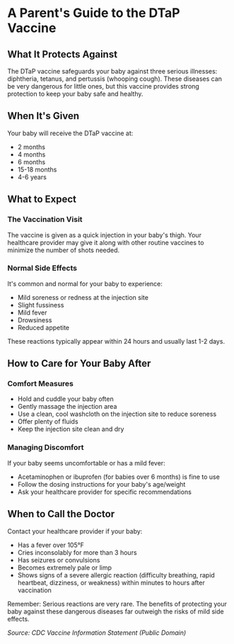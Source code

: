# A Parent's Guide to the DTaP Vaccine

## What It Protects Against
The DTaP vaccine safeguards your baby against three serious illnesses: diphtheria, tetanus, and pertussis (whooping cough). These diseases can be very dangerous for little ones, but this vaccine provides strong protection to keep your baby safe and healthy.

## When It's Given
Your baby will receive the DTaP vaccine at:
- 2 months
- 4 months
- 6 months
- 15-18 months
- 4-6 years

## What to Expect
### The Vaccination Visit
The vaccine is given as a quick injection in your baby's thigh. Your healthcare provider may give it along with other routine vaccines to minimize the number of shots needed.

### Normal Side Effects
It's common and normal for your baby to experience:
- Mild soreness or redness at the injection site
- Slight fussiness
- Mild fever
- Drowsiness
- Reduced appetite

These reactions typically appear within 24 hours and usually last 1-2 days.

## How to Care for Your Baby After
### Comfort Measures
- Hold and cuddle your baby often
- Gently massage the injection area
- Use a clean, cool washcloth on the injection site to reduce soreness
- Offer plenty of fluids
- Keep the injection site clean and dry

### Managing Discomfort
If your baby seems uncomfortable or has a mild fever:
- Acetaminophen or ibuprofen (for babies over 6 months) is fine to use
- Follow the dosing instructions for your baby's age/weight
- Ask your healthcare provider for specific recommendations

## When to Call the Doctor
Contact your healthcare provider if your baby:
- Has a fever over 105°F
- Cries inconsolably for more than 3 hours
- Has seizures or convulsions
- Becomes extremely pale or limp
- Shows signs of a severe allergic reaction (difficulty breathing, rapid heartbeat, dizziness, or weakness) within minutes to hours after vaccination

Remember: Serious reactions are very rare. The benefits of protecting your baby against these dangerous diseases far outweigh the risks of mild side effects.

*Source: CDC Vaccine Information Statement (Public Domain)*